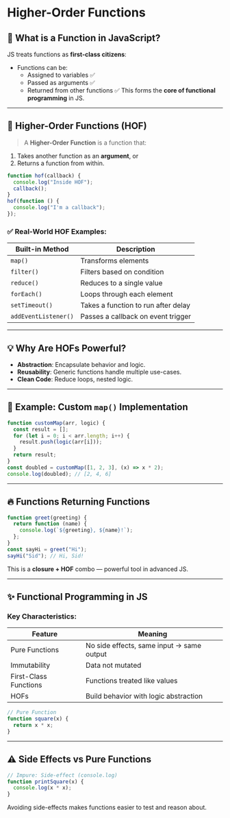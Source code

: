 # Higher-Order Functions

## 🔁 What is a Function in JavaScript?
JS treats functions as **first-class citizens**:
- Functions can be:
  - Assigned to variables ✅
  - Passed as arguments ✅
  - Returned from other functions ✅
This forms the **core of functional programming** in JS.

---

## 🔺 Higher-Order Functions (HOF)
> A **Higher-Order Function** is a function that:
1. Takes another function as an **argument**, or
2. Returns a function from within.
```js
function hof(callback) {
  console.log("Inside HOF");
  callback();
}
hof(function () {
  console.log("I'm a callback");
});
````

### ✅ Real-World HOF Examples:
| Built-in Method      | Description                         |
| -------------------- | ----------------------------------- |
| `map()`              | Transforms elements                 |
| `filter()`           | Filters based on condition          |
| `reduce()`           | Reduces to a single value           |
| `forEach()`          | Loops through each element          |
| `setTimeout()`       | Takes a function to run after delay |
| `addEventListener()` | Passes a callback on event trigger  |

---

## 💡 Why Are HOFs Powerful?
* **Abstraction**: Encapsulate behavior and logic.
* **Reusability**: Generic functions handle multiple use-cases.
* **Clean Code**: Reduce loops, nested logic.
---

## 🧪 Example: Custom `map()` Implementation
```js
function customMap(arr, logic) {
  const result = [];
  for (let i = 0; i < arr.length; i++) {
    result.push(logic(arr[i]));
  }
  return result;
}
const doubled = customMap([1, 2, 3], (x) => x * 2);
console.log(doubled); // [2, 4, 6]
```

---

## 🔥 Functions Returning Functions
```js
function greet(greeting) {
  return function (name) {
    console.log(`${greeting}, ${name}!`);
  };
}
const sayHi = greet("Hi");
sayHi("Sid"); // Hi, Sid!
```
This is a **closure + HOF** combo — powerful tool in advanced JS.

---

## ✨ Functional Programming in JS
### Key Characteristics:
| Feature               | Meaning                                   |
| --------------------- | ----------------------------------------- |
| Pure Functions        | No side effects, same input → same output |
| Immutability          | Data not mutated                          |
| First-Class Functions | Functions treated like values             |
| HOFs                  | Build behavior with logic abstraction     |
```js
// Pure Function
function square(x) {
  return x * x;
}
```

---

## ⚠️ Side Effects vs Pure Functions
```js
// Impure: Side-effect (console.log)
function printSquare(x) {
  console.log(x * x);
}
```
Avoiding side-effects makes functions easier to test and reason about.

